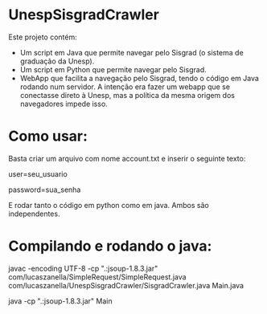 # UnespSisgradCrawler
Este projeto contém:
- Um script em Java que permite navegar pelo Sisgrad (o sistema de graduação da Unesp).
- Um script em Python que permite navegar pelo Sisgrad.
- WebApp que facilita a navegação pelo Sisgrad, tendo o código em Java rodando num servidor. A intenção era fazer um webapp 
que se conectasse direto à Unesp, mas a política da mesma origem dos navegadores impede isso.

# Como usar:
Basta criar um arquivo com nome account.txt e inserir o seguinte texto:

user=seu_usuario

password=sua_senha

E rodar tanto o código em python como em java. Ambos são independentes.

# Compilando e rodando o java:

javac -encoding UTF-8 -cp ".:jsoup-1.8.3.jar" com/lucaszanella/SimpleRequest/SimpleRequest.java com/lucaszanella/UnespSisgradCrawler/SisgradCrawler.java Main.java

java -cp ".:jsoup-1.8.3.jar" Main